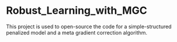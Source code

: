 # Robust_Learning_with_MGC

This project is used to open-source the code for a simple-structured penalized model and a meta gradient correction algorithm.
